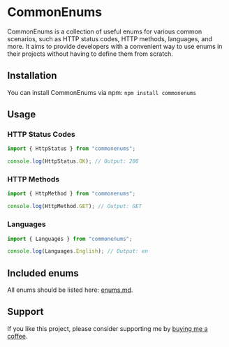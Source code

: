 # CommonEnums

CommonEnums is a collection of useful enums for various common scenarios, such as HTTP status codes, HTTP methods, languages, and more. It aims to provide developers with a convenient way to use enums in their projects without having to define them from scratch.

## Installation

You can install CommonEnums via npm: `npm install commonenums`

## Usage

### HTTP Status Codes

```typescript
import { HttpStatus } from "commonenums";

console.log(HttpStatus.OK); // Output: 200
```

### HTTP Methods

```typescript
import { HttpMethod } from "commonenums";

console.log(HttpMethod.GET); // Output: GET
```

### Languages

```typescript
import { Languages } from "commonenums";

console.log(Languages.English); // Output: en
```

## Included enums

All enums should be listed here: [enums.md](./enums.md).

<!-- ## Contributing

Contributions are welcome! Please follow the guidelines in [CONTRIBUTING.md](./CONTRIBUTING.md).

## License

This project is licensed under the [MIT License](./LICENSE). -->

## Support

If you like this project, please consider supporting me by [buying me a coffee](https://www.buymeacoffee.com/horrible).
